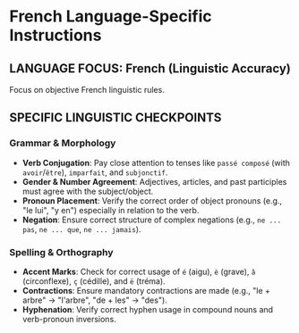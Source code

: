 # French Language-Specific Instructions

## LANGUAGE FOCUS: French (Linguistic Accuracy)

Focus on objective French linguistic rules.

## SPECIFIC LINGUISTIC CHECKPOINTS

### Grammar & Morphology
- **Verb Conjugation**: Pay close attention to tenses like `passé composé` (with `avoir`/`être`), `imparfait`, and `subjonctif`.
- **Gender & Number Agreement**: Adjectives, articles, and past participles must agree with the subject/object.
- **Pronoun Placement**: Verify the correct order of object pronouns (e.g., "le lui", "y en") especially in relation to the verb.
- **Negation**: Ensure correct structure of complex negations (e.g., `ne ... pas`, `ne ... que`, `ne ... jamais`).

### Spelling & Orthography
- **Accent Marks**: Check for correct usage of `é` (aigu), `è` (grave), `â` (circonflexe), `ç` (cédille), and `ë` (tréma).
- **Contractions**: Ensure mandatory contractions are made (e.g., "le + arbre" -> "l'arbre", "de + les" -> "des").
- **Hyphenation**: Verify correct hyphen usage in compound nouns and verb-pronoun inversions.